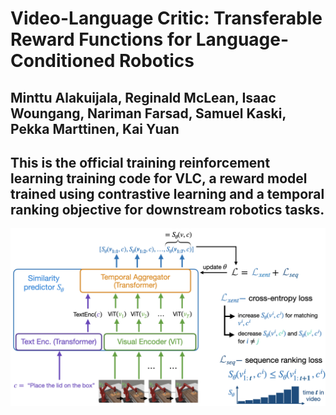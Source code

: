 # Video-Language Critic: Transferable Reward Functions for Language-Conditioned Robotics 

## Minttu Alakuijala, Reginald McLean, Isaac Woungang, Nariman Farsad, Samuel Kaski, Pekka Marttinen, Kai Yuan

## This is the official training reinforcement learning training code for VLC, a reward model trained using contrastive learning and a temporal ranking objective for downstream robotics tasks.

<img src='assets/VLC_overview_v2.001.png'>
